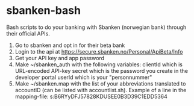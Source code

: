 # sbanken-bash
Bash scripts to do your banking with Sbanken (norwegian bank) through their official APIs.

1. Go to sbanken and opt in for their beta bank
2. Login to the api at https://secure.sbanken.no/Personal/ApiBeta/Info
3. Get your API key and app password
4. Make ~/sbanken_auth with the following variables:
   clientId which is URL-encoded API-key
    secret which is the password you create in the developer portal
    userId which is your "personnummer"
5. Make ~/sbanken.map with the list of your abbreviations translated to accountID (can be listed with accountlist.sh). Example of a line in the mapping-file: s:B6RYyDFJ57828KDUSEE0B3D39C1EDD5364

